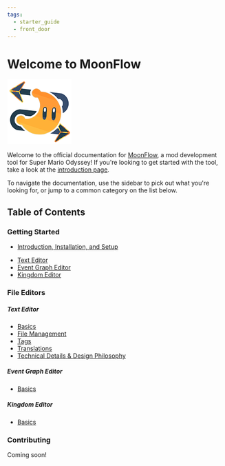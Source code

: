 ```yaml
---
tags:
  - starter_guide
  - front_door
---
```


# Welcome to MoonFlow
![MoonFlow Logo](asset/app_icon.png)

Welcome to the official documentation for [MoonFlow](https://github.com/Amethyst-szs/MoonFlow), a mod development tool for Super Mario Odyssey! If you're looking to get started with the tool, take a look at the [introduction page](introduction.md).

To navigate the documentation, use the sidebar to pick out what you're looking for, or jump to a common category on the list below.

## Table of Contents

### Getting Started
- [Introduction, Installation, and Setup](introduction.md)
* [Text Editor](text/basics_text_editor.md)
* [Event Graph Editor](events/basics_event_graph.md)
* [Kingdom Editor](kingdoms/basics_kingdoms.md)

### File Editors
##### Text Editor
* [Basics](text/basics_text_editor.md)
* [File Management](text/file_management.md)
* [Tags](text/tags.md)
* [Translations](text/translations.md)
* [Technical Details & Design Philosophy](technical.md)
##### Event Graph Editor
- [Basics](events/basics_event_graph.md)
##### Kingdom Editor
- [Basics](kingdoms/basics_kingdoms.md)

### Contributing
Coming soon!
